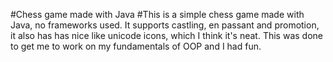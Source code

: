 #Chess game made with Java
#This is a simple chess game made with Java, no frameworks used. It supports castling, en passant and promotion, it also has has nice like unicode icons, which I think it's neat. This was done to get me to work on my fundamentals of OOP and I had fun.
